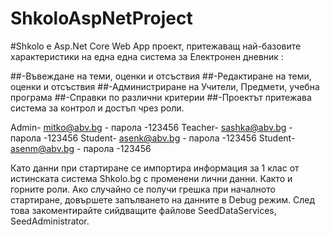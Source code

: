 # ShkoloAspNetProject

#Shkolo e Asp.Net Core Web App проект, притежаващ най-базовите характеристики на една една система за Електронен дневник :

##-Въвеждане на теми, оценки и отсъствия
##-Редактиране на теми, оценки и отсъствия
##-Администриране на Учители, Предмети, учебна програма
##-Справки по различни критерии
##-Проектът притежава система за контрол и достъп чрез роли.

Admin- mitko@abv.bg - парола -123456
Teacher- sashka@abv.bg - парола -123456
Student- asenk@abv.bg - парола -123456
Student- asenm@abv.bg - парола -123456

Като данни при стартиране се импортира информация за 1 клас от истинската система Shkolo.bg с променени лични данни. Както и горните роли. Ако случайно се получи грешка при началното стартиране, довършете запълването на данните в Debug режим. След това закоментирайте сийдващите файлове SeedDataServices, SeedAdministrator. 